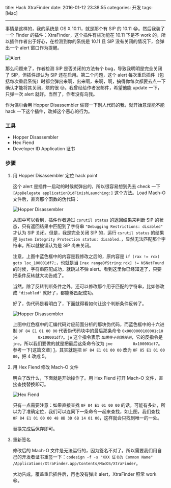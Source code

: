 title: Hack XtraFinder
date: 2016-01-12 23:38:55
categories: 开发
tags: [Mac]

---

事情是这样的，我的系统是 OS X 10.11，就是那个有 SIP 的 10.11 😂。然后我装了一个 Finder 的插件：XtraFinder，这个插件有些功能在 10.11 下是不 work 的，所以插件作者出于好心，在检测到你的系统是 10.11 且 SIP 没有关闭的情况下，会弹出一个 alert 窗口作为提醒。

![Alert](/img/Hack_XtraFinder/alert.png)

那么问题来了，作者检测 SIP 是否关闭的方法有个 bug，导致我明明是完全关闭了 SIP，但插件却认为 SIP 还在启用。第二个问题，这个 alert 每次重启插件（包括每次重启系统）时都会弹出来啊，出来啊，来啊，啊，搞得你每次都要去点一下确认才能将其关闭，烦的很 😒。我曾经给作者发邮件，希望他能 update 一下，只弹一次 alert 就好。当然了，作者没有鸟我。

作为偶尔会用 Hopper Disassembler 偷窥一下别人代码的我，就开始意淫能不能 hack 一下这个插件，改掉这个恶心的行为。


<!--more-->


### 工具

* Hopper Disassembler
* Hex Fiend
* Developer ID Application 证书

### 步骤

1. 用 Hopper Disassembler 定位 hack point

    这个 alert 是插件一启动的时候就弹出的，所以很容易想到先去 check 一下 `[AppDelegate applicationDidFinishLaunching:]` 这个方法。Load Mach-O 文件后，直奔那个函数的伪代码：
    
    ![Hopper Disassembler](/img/Hack_XtraFinder/hopper1.png)

    从图中可以看到，插件作者通过 `csrutil status` 的返回结果来判断 SIP 的状态，只有返回结果中匹配到了字符串 `"Debugging Restrictions: disabled"` 才认为 SIP 关闭。但是，我是完全关闭 SIP 的，运行 `csrutil status` 的结果是 `System Integrity Protection status: disabled.`，显然无法匹配那个字符串，所以就被误认为是 SIP 尚未关闭。
    
    注意，上图中蓝色框中的内容是我修改之后的，原内容是 `if (rax != rcx) goto loc_100001df7;`，也就是当 `[rax rangeOfString:rdx] != NSNotFound` 的时候，字符串匹配成功，就跳过不弹 alert。看到这里你已经知道了，只要把条件反转就大功告成了。
    
    当然，除了反转判断条件之外，还可以修改那个用于匹配的字符串，比如修改成 `"disabled"` 就好了，都能够匹配成功。
    
    好了，伪代码是看明白了，下面就得看如何让这个判断条件反转了。
    
    ![Hopper Disassembler](/img/Hack_XtraFinder/hopper2.png)
    
    上图中红色框中的汇编代码对应前面分析的那块伪代码，而蓝色框中的十六进制 `0F 84 E1 01 00 00` 代表伪代码块中的最后那条命令 `0x0000000100001c10         je         0x100001df7`。`je` 这个指令表示 *`如果等于则跳转到`*，它的反指令是 `jne`，所以我们要做的就是把最后这条命令改为 `jne         0x100001df7`。参考一下[这篇文章] [1]，其实就是把 `0F 84 E1 01 00 00` 改为 `0F 85 E1 01 00 00`，把 4 改成 5。

2. 用 Hex Fiend 修改 Mach-O 文件

    明白了改什么，下面就是开始操作了。用 Hex Fiend 打开 Mach-O 文件，直接查找替换即可。
    
    ![Hex Fiend](/img/Hack_XtraFinder/hex1.png)
    
    只有一点需要注意：如果直接查找 `0F 84 E1 01 00 00` 的话，可能有多处，所以为了准确定位，我们可以连同下一条命令一起来查找，如上图，我们查找 `0F 84 E1 01 00 00 48 8B 3D 6B 14 01 00`，这样就会只找到唯一的一处。
    
    替换完成后保存即可。

3. 重新签名

    修改后的 Mach-O 文件是无法运行的，因为签名不对了。所以需要我们用自己的开发者证书重签一下：`codesign -f -s "XXX 证书的 Common Name" /Applications/XtraFinder.app/Contents/MacOS/XtraFinder`。
    
    大功告成，覆盖重启插件后，再也没有弹出 alert，XtraFinder 照常 work 😆。

[1]: http://neuzxy.blog.51cto.com/10270223/1716326